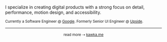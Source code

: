 I specialize in creating digital products with a strong focus on detail, performance, motion design, and accessibility.

<p>
 <sub>
  Currently a Software Engineer @ <a href="https://www.google.com/">Google</a>. Formerly Senior UI Engineer @ <a href="https://upsidelab.io/">Upside</a>.
 </sub>
</p>

<hr />

<p align="center" dir="auto">
 <sub>
 read more ⇢
  <a href="https://kawka.me">
    kawka.me
  </a>
 </sub>
</p>
